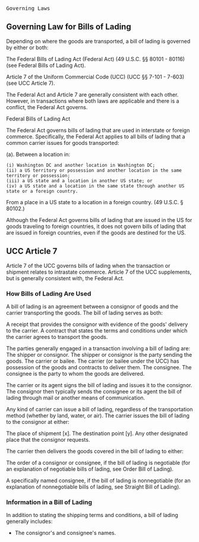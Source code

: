 <pre>
Governing Laws
</pre>

## Governing Law for Bills of Lading

Depending on where the goods are transported, a bill of lading is governed by either or both:

The Federal Bills of Lading Act (Federal Act) (49 U.S.C. §§ 80101 - 80116) (see Federal Bills of Lading Act).

Article 7 of the Uniform Commercial Code (UCC) (UCC §§ 7-101 - 7-603) (see UCC Article 7).

The Federal Act and Article 7 are generally consistent with each other. However, in transactions where both laws are applicable and there is a conflict, the Federal Act governs.

Federal Bills of Lading Act

The Federal Act governs bills of lading that are used in interstate or foreign commerce. Specifically, the Federal Act applies to all bills of lading that a common carrier issues for goods transported:


(a). Between a location in:

	(i) Washington DC and another location in Washington DC;
	(ii) a US territory or possession and another location in the same territory or possession;
	(iii) a US state and a location in another US state; or
	(iv) a US state and a location in the same state through another US state or a foreign country.

From a place in a US state to a location in a foreign country. (49 U.S.C. § 80102.)

Although the Federal Act governs bills of lading that are issued in the US for goods traveling to foreign countries, it does not govern bills of lading that are issued in foreign countries, even if the goods are destined for the US.

## UCC Article 7

Article 7 of the UCC governs bills of lading when the transaction or shipment relates to intrastate commerce. Article 7 of the UCC supplements, but is generally consistent with, the Federal Act.

### How Bills of Lading Are Used

A bill of lading is an agreement between a consignor of goods and the carrier transporting the goods. The bill of lading serves as both:

A receipt that provides the consignor with evidence of the goods' delivery to the carrier.
A contract that states the terms and conditions under which the carrier agrees to transport the goods.

The parties generally engaged in a transaction involving a bill of lading are:
The shipper or consignor. The shipper or consignor is the party sending the goods.
The carrier or bailee. The carrier (or bailee under the UCC) has possession of the goods and contracts to deliver them.
The consignee. The consignee is the party to whom the goods are delivered.

The carrier or its agent signs the bill of lading and issues it to the consignor. The consignor then typically sends the consignee or its agent the bill of lading through mail or another means of communication.

Any kind of carrier can issue a bill of lading, regardless of the transportation method (whether by land, water, or air). The carrier issues the bill of lading to the consignor at either:

The place of shipment [x]. The destination point [y].
Any other designated place that the consignor requests.

The carrier then delivers the goods covered in the bill of lading to either:

The order of a consignor or consignee, if the bill of lading is negotiable (for an explanation of negotiable bills of lading, see Order Bill of Lading).

A specifically named consignee, if the bill of lading is nonnegotiable (for an explanation of nonnegotiable bills of lading, see Straight Bill of Lading).

### Information in a Bill of Lading

In addition to stating the shipping terms and conditions, a bill of lading generally includes:

- The consignor's and consignee's names.